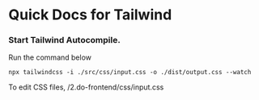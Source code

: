 # Quick Docs for Tailwind

### Start Tailwind Autocompile.
Run the command below

`npx tailwindcss -i ./src/css/input.css -o ./dist/output.css --watch`

To edit CSS files, /2.do-frontend/css/input.css